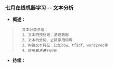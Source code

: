 ### 七月在线机器学习 -- 文本分析
- **概述：**
>       文本分类总结：
>       1、文本的预处理，清理数据
>       2、文本的分词、去除停用词等
>       3、构建文本特征，比如bow、tfidf、word2vec等
>       4、使用算法进行应用
>
>
>
>
>
>
>
>
>
>
>
>
>
>
>
>
>
>
>
>
>
>
>
>
>
>
>
>
>
>
>

- **待续：**
>
>
>
>
>
>
>
>
>
>
>
>
>
>
>
>
>
>
>
>
>
>
>
>
>
>
>
>
>
>
>
>
>
>
